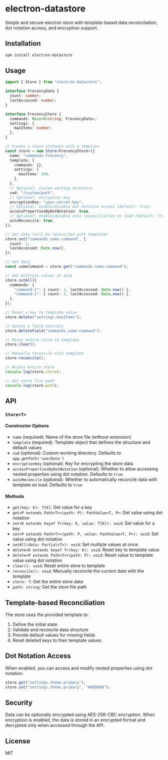 # electron-datastore

Simple and secure electron store with template-based data reconciliation, dot notation access, and encryption support.

## Installation

```bash
npm install electron-datastore
```

## Usage

```typescript
import { Store } from "electron-datastore";

interface FrecencyData {
  count: number;
  lastAccessed: number;
}

interface FrecencyStore {
  commands: Record<string, FrecencyData>;
  settings: {
    maxItems: number;
  };
}

// Create a store instance with a template
const store = new Store<FrecencyStore>({
  name: "commands-frecency",
  template: {
    commands: {},
    settings: {
      maxItems: 100,
    },
  },
  // Optional: custom working directory
  cwd: "/custom/path",
  // Optional: encryption key
  encryptionKey: "your-secret-key",
  // Optional: enable/disable dot notation access (default: true)
  accessPropertiesByDotNotation: true,
  // Optional: enable/disable auto reconciliation on load (default: true)
  autoReconcile: true,
});

// Set data (will be reconciled with template)
store.set("commands.some-command", {
  count: 1,
  lastAccessed: Date.now(),
});

// Get data
const someCommand = store.get("commands.some-command");

// Set multiple values at once
store.setAll({
  commands: {
    "command-1": { count: 1, lastAccessed: Date.now() },
    "command-2": { count: 2, lastAccessed: Date.now() },
  },
});

// Reset a key to template value
store.delete("settings.maxItems");

// Delete a field entirely
store.deleteField("commands.some-command");

// Reset entire store to template
store.clear();

// Manually reconcile with template
store.reconcile();

// Access entire store
console.log(store.store);

// Get store file path
console.log(store.path);
```

## API

### `Store<T>`

#### Constructor Options

- `name` (required): Name of the store file (without extension)
- `template` (required): Template object that defines the structure and default values
- `cwd` (optional): Custom working directory. Defaults to `app.getPath('userData')`
- `encryptionKey` (optional): Key for encrypting the store data
- `accessPropertiesByDotNotation` (optional): Whether to allow accessing nested properties using dot notation. Defaults to `true`
- `autoReconcile` (optional): Whether to automatically reconcile data with template on load. Defaults to `true`

#### Methods

- `get(key: K): T[K]`: Get value for a key
- `get<P extends Path<T>>(path: P): PathValue<T, P>`: Get value using dot notation
- `set<K extends keyof T>(key: K, value: T[K]): void`: Set value for a key
- `set<P extends Path<T>>(path: P, value: PathValue<T, P>): void`: Set value using dot notation
- `setAll(data: Partial<T>): void`: Set multiple values at once
- `delete<K extends keyof T>(key: K): void`: Reset key to template value
- `delete<P extends Path<T>>(path: P): void`: Reset value to template value using dot notation
- `clear(): void`: Reset entire store to template
- `reconcile(): void`: Manually reconcile the current data with the template
- `store: T`: Get the entire store data
- `path: string`: Get the store file path

## Template-based Reconciliation

The store uses the provided template to:

1. Define the initial state
2. Validate and reconcile data structure
3. Provide default values for missing fields
4. Reset deleted keys to their template values

## Dot Notation Access

When enabled, you can access and modify nested properties using dot notation:

```typescript
store.get("settings.theme.primary");
store.set("settings.theme.primary", "#000000");
```

## Security

Data can be optionally encrypted using AES-256-CBC encryption. When encryption is enabled, the data is stored in an encrypted format and decrypted only when accessed through the API.

## License

MIT
